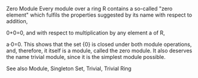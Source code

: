Zero Module
Every module over a ring R contains a so-called "zero element" which fulfils the properties suggested by its name with respect to addition,

 0+0=0, 
and with respect to multiplication by any element a of R,

 a·0=0. 
This shows that the set {0} is closed under both module operations, and, therefore, it itself is a module, called the zero module. It also deserves the name trivial module, since it is the simplest module possible.

See also
Module, Singleton Set, Trivial, Trivial Ring